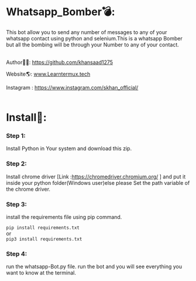 # Whatsapp_Bomber💣:

This bot allow you to send any number of messages to any of your whatsapp contact using python and selenium.This is a whatsapp Bomber but all the bombing will be through your Number to any of your contact.
<br>
<br>

Author👨‍💻: https://github.com/khansaad1275 <br>

Website🌎: www.Learntermux.tech <br>

Instagram : https://www.instagram.com/skhan_official/ <br>
<br>
# Install📲:

### Step 1:
Install Python in Your system and download this zip.

### Step 2:
Install chrome driver [Link :https://chromedriver.chromium.org/ ] and put it inside your python folder(Windows user)else please Set the path variable of the chrome driver.

### Step 3:
install the requirements file using pip command.

`pip install requirements.txt`<br>
            or<br>
`pip3 install requirements.txt`

### Step 4:
run the whatsapp-Bot.py file.
run the bot and you will see everything you want to know at the terminal.
